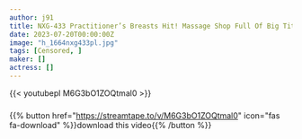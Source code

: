 ```yaml
---
author: j91
title: NXG-433 Practitioner’s Breasts Hit! Massage Shop Full Of Big Tits
date: 2023-07-20T00:00:00Z
image: "h_1664nxg433pl.jpg"
tags: [Censored, ]
maker: []
actress: []
---
```



{{< youtubepl M6G3bO1ZOQtmal0 >}}
###

{{% button href="https://streamtape.to/v/M6G3bO1ZOQtmal0" icon="fas fa-download" %}}download this video{{% /button %}}
